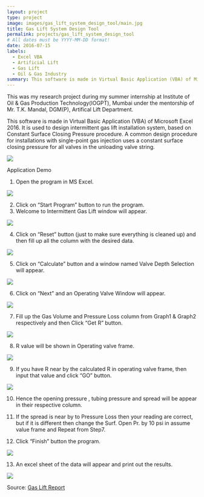 ```yaml
---
layout: project
type: project
image: images/gas_lift_system_design_tool/main.jpg
title: Gas Lift System Design Tool
permalink: projects/gas_lift_system_design_tool
# All dates must be YYYY-MM-DD format!
date: 2016-07-15
labels:
  - Excel VBA
  - Artificial Lift
  - Gas Lift
  - Oil & Gas Industry
summary: This software is made in Virtual Basic Application (VBA) of Microsoft Excel 2016. It is used to design intermittent gas lift installation system, based on Constant Surface Closing Pressure procedure.
---
```


This was my research project during my summer internship at Institute of Oil & Gas Production Technology(IOGPT), Mumbai under the mentorship of Mr. T.K. Mandal, DGM(P), Artifical Lift Department.

This software is made in Virtual Basic Application (VBA) of Microsoft Excel 2016. It is used to design intermittent gas lift installation system, based on Constant Surface Closing Pressure procedure. A common design procedure for installations with single-point gas injection uses a constant surface closing pressure for all valves in the unloading valve string.

 <img class="ui image" src="../images/gas_lift_system_design_tool/1.png">

Application Demo

1. Open the program in MS Excel.

 <img class="ui image" src="../images/gas_lift_system_design_tool/2.png">

2. Click on “Start Program” button to run the program.
3. Welcome to Intermittent Gas Lift window will appear.

 <img class="ui image" src="../images/gas_lift_system_design_tool/3.png">

4. Click on “Reset” button (just to make sure everything is cleaned up) and then fill up all the column with the desired data.

 <img class="ui image" src="../images/gas_lift_system_design_tool/4.png">

5. Click on “Calculate” button and a window named Valve Depth Selection will appear.

 <img class="ui image" src="../images/gas_lift_system_design_tool/5.png">

6. Click on “Next” and an Operating Valve Window will appear.

 <img class="ui image" src="../images/gas_lift_system_design_tool/6.png">

7. Fill up the Gas Volume and Pressure Loss column from Graph1 & Graph2 respectively and then Click “Get R” button.

 <img class="ui image" src="../images/gas_lift_system_design_tool/7.png">

8. R value will be shown in Operating valve frame.

 <img class="ui image" src="../images/gas_lift_system_design_tool/8.png">
 
9. If you have R near by the calculated R in operating valve frame, then input that value and click “GO” button.

 <img class="ui image" src="../images/gas_lift_system_design_tool/9.png">

10. Hence the opening pressure , tubing pressure and spread will be appear in their respective column.

11. If the spread is near by to Pressure Loss then your reading are correct, but if it is different then change the Surf. Open Pr. by 10 psi in assume value frame and Repeat from Step7.

12. Click “Finish” button the program.

 <img class="ui image" src="../images/gas_lift_system_design_tool/9.png">

13. An excel sheet of the data will appear and print out the results.

 <img class="ui image" src="../images/gas_lift_system_design_tool/10.png">

Source: <a href="https://github.com/vashuraghav/Gas-Lift-System-Design-Tool"><i class="large github icon"></i>Gas Lift Report</a>
